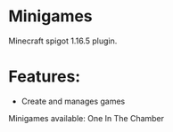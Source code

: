 # Minigames
Minecraft spigot 1.16.5 plugin.
# Features:
- Create and manages games 

Minigames available: One In The Chamber
